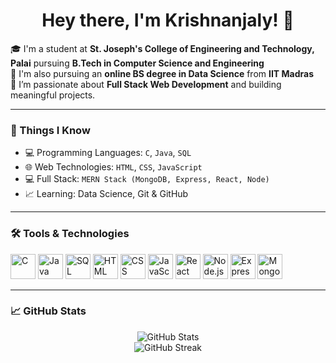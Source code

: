 <h1 align="center">Hey there, I'm Krishnanjaly! 👋</h1>

🎓 I'm a student at **St. Joseph's College of Engineering and Technology, Palai** pursuing **B.Tech in Computer Science and Engineering**  
📘 I'm also pursuing an **online BS degree in Data Science** from **IIT Madras**  
🚀 I’m passionate about **Full Stack Web Development** and building meaningful projects.

---

### 🧠 Things I Know

- 💻 Programming Languages: `C`, `Java`, `SQL`
- 🌐 Web Technologies: `HTML`, `CSS`, `JavaScript`
- 💻 Full Stack: `MERN Stack (MongoDB, Express, React, Node)`
- 📈 Learning: Data Science, Git & GitHub

---

### 🛠️ Tools & Technologies

<p align="left">
  <img src="https://cdn.jsdelivr.net/gh/devicons/devicon/icons/c/c-original.svg" width="40" height="40" alt="C"/>
  <img src="https://cdn.jsdelivr.net/gh/devicons/devicon/icons/java/java-original.svg" width="40" height="40" alt="Java"/>
  <img src="https://cdn.jsdelivr.net/gh/devicons/devicon/icons/mysql/mysql-original.svg" width="40" height="40" alt="SQL"/>
  <img src="https://cdn.jsdelivr.net/gh/devicons/devicon/icons/html5/html5-original.svg" width="40" height="40" alt="HTML"/>
  <img src="https://cdn.jsdelivr.net/gh/devicons/devicon/icons/css3/css3-original.svg" width="40" height="40" alt="CSS"/>
  <img src="https://cdn.jsdelivr.net/gh/devicons/devicon/icons/javascript/javascript-original.svg" width="40" height="40" alt="JavaScript"/>
  <img src="https://cdn.jsdelivr.net/gh/devicons/devicon/icons/react/react-original.svg" width="40" height="40" alt="React"/>
  <img src="https://cdn.jsdelivr.net/gh/devicons/devicon/icons/nodejs/nodejs-original.svg" width="40" height="40" alt="Node.js"/>
  <img src="https://cdn.jsdelivr.net/gh/devicons/devicon/icons/express/express-original.svg" width="40" height="40" alt="Express.js"/>
  <img src="https://cdn.jsdelivr.net/gh/devicons/devicon/icons/mongodb/mongodb-original.svg" width="40" height="40" alt="MongoDB"/>
</p>

---

### 📈 GitHub Stats

<p align="center">
  <img src="https://github-readme-stats.vercel.app/api?username=Krishnanjaly&show_icons=true&theme=radical" alt="GitHub Stats" />
  <br />
  <img src="https://github-readme-streak-stats.herokuapp.com/?user=Krishnanjaly&theme=radical" alt="GitHub Streak" />
</p>
